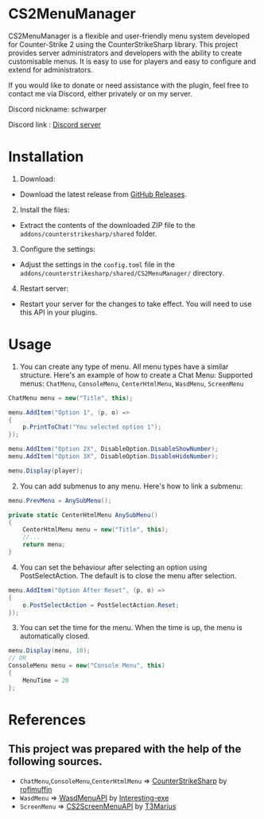 # CS2MenuManager

CS2MenuManager is a flexible and user-friendly menu system developed for Counter-Strike 2 using the CounterStrikeSharp library. This project provides server administrators and developers with the ability to create customisable menus. It is easy to use for players and easy to configure and extend for administrators.

If you would like to donate or need assistance with the plugin, feel free to contact me via Discord, either privately or on my server.

Discord nickname: schwarper

Discord link : [Discord server](https://discord.gg/4zQfUzjk36)

# Installation

1. Download:
* Download the latest release from [GitHub Releases](https://github.com/schwarper/CS2MenuManager/releases).
2. Install the files:
* Extract the contents of the downloaded ZIP file to the `addons/counterstrikesharp/shared` folder.
3. Configure the settings:
* Adjust the settings in the `config.toml` file in the `addons/counterstrikesharp/shared/CS2MenuManager/` directory.
4. Restart server:
* Restart your server for the changes to take effect. You will need to use this API in your plugins.

# Usage
1. You can create any type of menu. All menu types have a similar structure. Here's an example of how to create a Chat Menu:
Supported menus: `ChatMenu`, `ConsoleMenu`, `CenterHtmlMenu`, `WasdMenu`, `ScreenMenu`
```csharp
ChatMenu menu = new("Title", this);

menu.AddItem("Option 1", (p, o) =>
{
    p.PrintToChat("You selected option 1");
});

menu.AddItem("Option 2X", DisableOption.DisableShowNumber);
menu.AddItem("Option 3X", DisableOption.DisableHideNumber);

menu.Display(player);
```

2. You can add submenus to any menu. Here's how to link a submenu:
```csharp
menu.PrevMenu = AnySubMenu();

private static CenterHtmlMenu AnySubMenu()
{
    CenterHtmlMenu menu = new("Title", this);
    //...
    return menu;
}
```

4. You can set the behaviour after selecting an option using PostSelectAction. The default is to close the menu after selection.
```csharp
menu.AddItem("Option After Reset", (p, o) =>
{
    o.PostSelectAction = PostSelectAction.Reset;
});
```

3. You can set the time for the menu. When the time is up, the menu is automatically closed.
```csharp
menu.Display(menu, 10);
// OR
ConsoleMenu menu = new("Console Menu", this)
{
    MenuTime = 20
};
```

# References
## This project was prepared with the help of the following sources.
* `ChatMenu`,`ConsoleMenu`,`CenterHtmlMenu` => [CounterStrikeSharp](https://github.com/roflmuffin/CounterStrikeSharp) by [roflmuffin](https://github.com/roflmuffin)
* `WasdMenu` => [WasdMenuAPI](https://github.com/Interesting-exe/WASDMenuAPI) by [Interesting-exe](https://github.com/Interesting-exe)
* `ScreenMenu` => [CS2ScreenMenuAPI](https://github.com/T3Marius/CS2ScreenMenuAPI) by [T3Marius](https://github.com/T3Marius)
